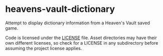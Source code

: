 # heavens-vault-dictionary
Attempt to display dictionary information from a Heaven's Vault saved game.

Code is licensed under the [LICENSE](LICENSE) file.
Asset directories may have their own different licenses, so check for a LICENSE
in any subdirectory before assuming the project license applies.
